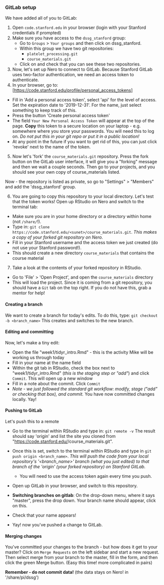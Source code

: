 
### GitLab setup

We have added all of you to GitLab:
1. Open `code.stanford.edu` in your browser (login with your Stanford credentials if prompted)
2. Make sure you have access to the `dssg_stanford` group: 
   - Go to `Groups` > `Your groups` and then click on dssg_stanford.
   - Within this group we have two git repositories:
     + `platelet_processing.git`
     + `course_materials.git`
   - Click on and check that you can see these two repositories.
3. Now, let's set up Nero to connect to GitLab. Because Stanford GitLab uses two-factor authentication, we need an access token to authenticate.
4. In your browser, go to: [https://code.stanford.edu/profile/personal_access_tokens]
  - Fill in 'Add a personal access token', select 'api' for the level of access. Set the expiration date to '2019-12-31'. For the name, just select something to keep track of this.
  - Press the button 'Create personal access token'
  - The field `Your New Personal Access Token` will appear at the top of the page. **Copy** this token to a secure location on your laptop - e.g. somewhere where you store your passwords. You will need this to log on. 
  *Do not put this in your git repo or put it in a public location!*
  - At any point in the future if you want to get rid of this, you can just click 'revoke' next to the name of the token.

5. Now let's 'fork' the `course_materials.git` repository. Press the fork button on the GitLab user interface, it will give you a "forking" message and then we wait a couple seconds. Then go to your projects, and you should see your own copy of course_materials listed. 
 
Now - the repository is listed as private, so go to "Settings" > "Members" and add the 'dssg_stanford' group.

6. You are going to copy this repository to your local directory. Let's test that the token works! Open up RStudio on Nero and switch to the terminal tab:  
  - Make sure you are in your home directory or a directory within home (not `/share/`!).
  - Type in: `git clone https://code.stanford.edu/<sunet>/course_materials.git`. *This makes a copy of your forked git repository on Nero.*
  - Fill in your Stanford username and the access token we just created (do not use your Stanford password!). 
  - This should create a new directory `course_materials` that contains the course material

7. Take a look at the contents of your forked repository in RStudio.
  - Go to 'File' > 'Open Project', and open the `course_materials` directory 
  - This will load the project. Since it is coming from a git repository, you should have a `Git` tab on the top right. If you do not have this, grab a mentor for help!

#### Creating a branch
We want to create a branch for today's edits. To do this, type:
`git checkout -b <branch_name>`
This creates and switches to the new branch.

#### Editing and committing
Now, let's make a tiny edit:
 - Open the file "week1/tidyr_intro.Rmd" - this is the activity Mike will be working us through today
 - Fill in your name at the name field
 - Within the git tab in RStudio, check the box next to "week1/tidyr_intro.Rmd" (*this is the staging step or "add"*) and click `Commit`. This will open up a new window
  - Fill in a note about the commit. Click `Commit`
  - *Note - we just followed the standard git workflow: modify, stage ("add" or checking that box), and commit.*
You have now committed changes locally. Yay!

#### Pushing to GitLab
Let's push this to a remote
  - Go to the terminal within RStudio and type in: `git remote -v`
  The result should say 'origin' and list the site you cloned from "https://code.stanford.edu/<sunet>/course_materials.git".
  
  - Once this is set, switch to the terminal within RStudio and type in `git push origin <branch_name>`. *This will push the code from your local repository's '<branch_name>' branch (what you just edited) to that branch of the 'origin' (your forked repository) on Stanford GitLab.*
      - You will need to use the access token again every time you push.
   - Open up GitLab in your browser, and switch to this repository. 
   - **Switching branches on gitlab**: On the drop-down menu, where it says "master", press the drop down. Your branch name should appear, click on this.
   - Check that your name appears!
   - Yay! now you've pushed a change to GitLab. 

#### Merging changes

You've committed your changes to the branch - but how does it get to your master?
Click on `Merge Requests` on the left sidebar and start a new request. Then select merge from your branch to the master, fill in the form, and then click the green Merge button. (Easy this time! more complicated in pairs)  

**Remember - do not commit data!** (the data stays on Nero! in '/share/pi/dssg')
